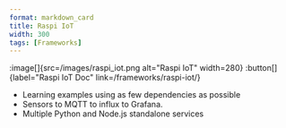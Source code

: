```yaml
---
format: markdown_card
title: Raspi IoT
width: 300
tags: [Frameworks]
---
```


:image[]{src=/images/raspi_iot.png alt="Raspi IoT" width=280}
:button[]{label="Raspi IoT Doc" link=/frameworks/raspi-iot/}


- Learning examples using as few dependencies as possible
- Sensors to MQTT to influx to Grafana.
- Multiple Python and Node.js standalone services
